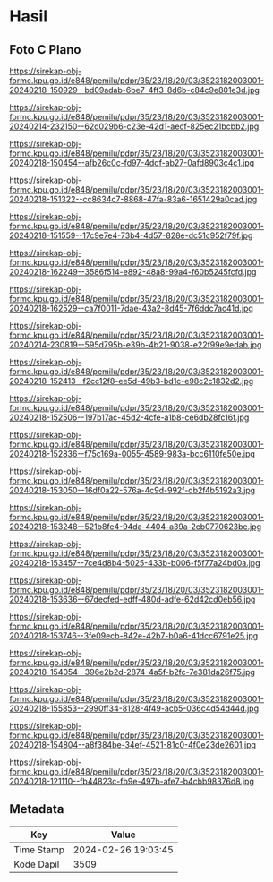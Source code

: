 # Hasil

## Foto C Plano

https://sirekap-obj-formc.kpu.go.id/e848/pemilu/pdpr/35/23/18/20/03/3523182003001-20240218-150929--bd09adab-6be7-4ff3-8d6b-c84c9e801e3d.jpg

https://sirekap-obj-formc.kpu.go.id/e848/pemilu/pdpr/35/23/18/20/03/3523182003001-20240214-232150--62d029b6-c23e-42d1-aecf-825ec21bcbb2.jpg

https://sirekap-obj-formc.kpu.go.id/e848/pemilu/pdpr/35/23/18/20/03/3523182003001-20240218-150454--afb26c0c-fd97-4ddf-ab27-0afd8903c4c1.jpg

https://sirekap-obj-formc.kpu.go.id/e848/pemilu/pdpr/35/23/18/20/03/3523182003001-20240218-151322--cc8634c7-8868-47fa-83a6-1651429a0cad.jpg

https://sirekap-obj-formc.kpu.go.id/e848/pemilu/pdpr/35/23/18/20/03/3523182003001-20240218-151559--17c9e7e4-73b4-4d57-828e-dc51c952f79f.jpg

https://sirekap-obj-formc.kpu.go.id/e848/pemilu/pdpr/35/23/18/20/03/3523182003001-20240218-162249--3586f514-e892-48a8-99a4-f60b5245fcfd.jpg

https://sirekap-obj-formc.kpu.go.id/e848/pemilu/pdpr/35/23/18/20/03/3523182003001-20240218-162529--ca7f0011-7dae-43a2-8d45-7f6ddc7ac41d.jpg

https://sirekap-obj-formc.kpu.go.id/e848/pemilu/pdpr/35/23/18/20/03/3523182003001-20240214-230819--595d795b-e39b-4b21-9038-e22f99e9edab.jpg

https://sirekap-obj-formc.kpu.go.id/e848/pemilu/pdpr/35/23/18/20/03/3523182003001-20240218-152413--f2cc12f8-ee5d-49b3-bd1c-e98c2c1832d2.jpg

https://sirekap-obj-formc.kpu.go.id/e848/pemilu/pdpr/35/23/18/20/03/3523182003001-20240218-152506--197b17ac-45d2-4cfe-a1b8-ce6db28fc16f.jpg

https://sirekap-obj-formc.kpu.go.id/e848/pemilu/pdpr/35/23/18/20/03/3523182003001-20240218-152836--f75c169a-0055-4589-983a-bcc6110fe50e.jpg

https://sirekap-obj-formc.kpu.go.id/e848/pemilu/pdpr/35/23/18/20/03/3523182003001-20240218-153050--16df0a22-576a-4c9d-992f-db2f4b5192a3.jpg

https://sirekap-obj-formc.kpu.go.id/e848/pemilu/pdpr/35/23/18/20/03/3523182003001-20240218-153248--521b8fe4-94da-4404-a39a-2cb0770623be.jpg

https://sirekap-obj-formc.kpu.go.id/e848/pemilu/pdpr/35/23/18/20/03/3523182003001-20240218-153457--7ce4d8b4-5025-433b-b006-f5f77a24bd0a.jpg

https://sirekap-obj-formc.kpu.go.id/e848/pemilu/pdpr/35/23/18/20/03/3523182003001-20240218-153636--67decfed-edff-480d-adfe-62d42cd0eb56.jpg

https://sirekap-obj-formc.kpu.go.id/e848/pemilu/pdpr/35/23/18/20/03/3523182003001-20240218-153746--3fe09ecb-842e-42b7-b0a6-41dcc6791e25.jpg

https://sirekap-obj-formc.kpu.go.id/e848/pemilu/pdpr/35/23/18/20/03/3523182003001-20240218-154054--396e2b2d-2874-4a5f-b2fc-7e381da26f75.jpg

https://sirekap-obj-formc.kpu.go.id/e848/pemilu/pdpr/35/23/18/20/03/3523182003001-20240218-155853--2990ff34-8128-4f49-acb5-036c4d54d44d.jpg

https://sirekap-obj-formc.kpu.go.id/e848/pemilu/pdpr/35/23/18/20/03/3523182003001-20240218-154804--a8f384be-34ef-4521-81c0-4f0e23de2601.jpg

https://sirekap-obj-formc.kpu.go.id/e848/pemilu/pdpr/35/23/18/20/03/3523182003001-20240218-121110--fb44823c-fb9e-497b-afe7-b4cbb98376d8.jpg


## Metadata

| Key        | Value               |
| ---------- | ------------------- |
| Time Stamp | 2024-02-26 19:03:45 |
| Kode Dapil | 3509                |



